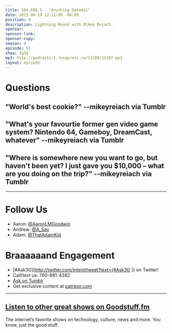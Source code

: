 ```yaml
---
title: S04:E06.5 - "Anything Oatmeal"
date: 2015-06-19 12:11:00 -06:00
position: 9
description: Lightning Round with Mikey Reiach.
sponsor:
sponsor-link:
sponsor-copy:
season: 4
episode: 51
show: 3g3q
mp3: http://podcasts-1.feedpress.co/13789/13187.mp3
layout: episode
---
```


# Questions

## "World's best cookie?" --mikeyreiach via Tumblr

## "What's your favourtie former gen video game system? Nintendo 64, Gameboy, DreamCast, whatever" --mikeyreiach via Tumblr

## "Where is somewhere new you want to go, but haven't been yet? I just gave you $10,000 – what are you doing on the trip?" --mikeyreiach via Tumblr

***

# Follow Us
* Aaron: [@AaronLMGoodwin](http://twitter.com/aaronlmgoodwin)
* Andrew: [@A_Sav](http://twitter.com/a_sav)
* Adam: [@ThatAdamKid](http://twitter.com/thatadamkid)

# Braaaaaand Engagement
* [#Ask3G](http://twitter.com/intent/tweet?text={#Ask3G }) on Twitter!
* Call/text us: 760-881-4382
* [Ask on Tumblr](http://3g3q.co/ask)
* Get exclusive content at [patreon.com](http://www.patreon.com/3g3q)

***

## [Listen to other great shows on Goodstuff.fm](http://goodstuff.fm/)
The internet’s favorite shows on technology, culture, news and more. You know, just the good stuff.
